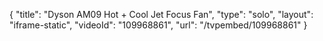 {
    "title": "Dyson AM09 Hot + Cool Jet Focus Fan",
    "type": "solo",
    "layout": "iframe-static",
    "videoId": "109968861",
    "url": "\/tvpembed\/109968861"
}